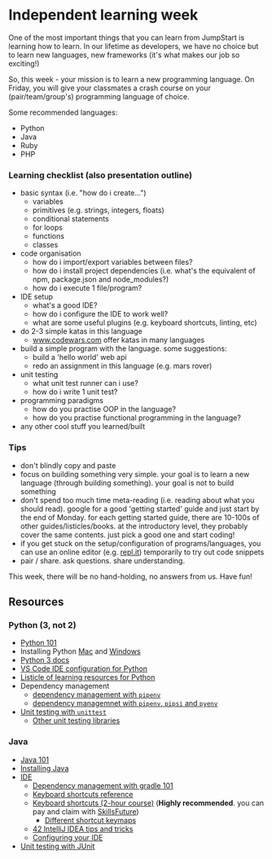 # Independent learning week

One of the most important things that you can learn from JumpStart is learning how to learn. In our lifetime as developers, we have no choice but to learn new languages, new frameworks \(it's what makes our job so exciting!\)

So, this week - your mission is to learn a new programming language. On Friday, you will give your classmates a crash course on your \(pair/team/group's\) programming language of choice.

Some recommended languages:

* Python
* Java
* Ruby
* PHP

### Learning checklist \(also presentation outline\)

* basic syntax \(i.e. "how do i create..."\)
  * variables
  * primitives \(e.g. strings, integers, floats\)
  * conditional statements
  * for loops
  * functions
  * classes
* code organisation
  * how do i import/export variables between files?
  * how do i install project dependencies \(i.e. what's the equivalent of npm, package.json and node\_modules?\)
  * how do i execute 1 file/program?
* IDE setup
  * what's a good IDE?
  * how do i configure the IDE to work well?
  * what are some useful plugins \(e.g. keyboard shortcuts, linting, etc\)
* do 2-3 simple katas in this language
  * www.codewars.com offer katas in many languages
* build a simple program with the language. some suggestions:
  * build a 'hello world' web api 
  * redo an assignment in this language \(e.g. mars rover\)
* unit testing
  * what unit test runner can i use?
  * how do i write 1 unit test?
* programming paradigms
  * how do you practise OOP in the language?
  * how do you practise functional programming in the language?
* any other cool stuff you learned/built 

### Tips

* don't blindly copy and paste
* focus on building something very simple. your goal is to learn a new language \(through building something\). your goal is not to build something
* don't spend too much time meta-reading \(i.e. reading about what you should read\). google for a good 'getting started' guide and just start by the end of Monday. for each getting started guide, there are 10-100s of other guides/listicles/books. at the introductory level, they probably cover the same contents. just pick a good one and start coding!
* if you get stuck on the setup/configuration of programs/languages, you can use an online editor \(e.g. [repl.it](http://repl.it/)\) temporarily to try out code snippets
* pair / share. ask questions. share understanding.

This week, there will be no hand-holding, no answers from us. Have fun!

## Resources

### Python \(3, not 2\)

* [Python 101](http://www.learnpython.org/en/Welcome)
* Installing Python [Mac](http://docs.python-guide.org/en/latest/starting/install3/osx/) and [Windows](https://docs.python.org/3/using/windows.html)
* [Python 3 docs](https://docs.python.org/3/)
* [VS Code IDE configuration for Python](https://code.visualstudio.com/docs/languages/python)
* [Listicle of learning resources for Python](https://dev.to/jessicagarson/resources-for-learning-python-hd6)
* Dependency management
  * [dependency management with `pipenv`](https://realpython.com/pipenv-guide/)
  * [dependency managemnet with `pipenv`, `pipsi` and `pyenv`](https://jacobian.org/writing/python-environment-2018/)
* [Unit testing with `unittest`](https://docs.python.org/3/library/unittest.html)
  * [Other unit testing libraries](http://docs.python-guide.org/en/latest/writing/tests/)

### Java

* [Java 101](https://beginnersbook.com/2013/05/java-introduction/)
* [Installing Java](http://davidcai.github.io/blog/posts/install-multiple-jdk-on-mac/)
* [IDE](https://www.jetbrains.com/idea/)
  * [Dependency management with gradle 101](https://www.jetbrains.com/help/idea/getting-started-with-gradle.html)
  * [Keyboard shortcuts reference](https://resources.jetbrains.com/storage/products/intellij-idea/docs/IntelliJIDEA_ReferenceCard.pdf)
  * [Keyboard shortcuts \(2-hour course\)](https://www.udemy.com/intellij-idea-secrets-double-your-coding-speed-in-2-hours/) \(**Highly recommended**. you can pay and claim with [SkillsFuture](https://support.udemy.com/hc/en-us/articles/115002373787-The-SkillsFuture-Credit-Program-Commonly-Asked-Questions)\)
    * [Different shortcut keymaps](https://stackoverflow.com/questions/19596766/whats-the-difference-between-keymaps-mac-os-x-and-mac-os-x-10-5)
  * [42 IntelliJ IDEA tips and tricks](https://www.youtube.com/watch?v=eq3KiAH4IBI)
  * [Configuring your IDE](https://www.jetbrains.com/help/idea/configuring-project-and-ide-settings.html)
* [Unit testing with JUnit](https://junit.org/junit5/docs/current/user-guide/#overview)

